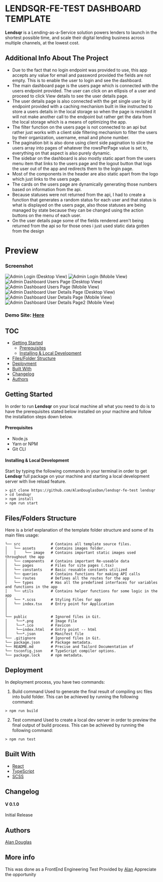 # LENDSQR-FE-TEST DASHBOARD TEMPLATE

**Lendsqr** is a Lending-as-a-Service solution powers lenders to launch in the shortest possible time, and scale their digital lending business across multiple channels, at the lowest cost.

## Additional Info About The Project
- Due to the fact that no login endpoint was provided to use, this app accepts any value for email and password provided the fields are not empty. This is to enable the user to login and see the dashboard.
- The main dashboard page is the users page which is connected with the users endpoint provided. The user can click on an ellipsis of a user and proceed to click View details to see the user details page.
- The user details page is also connected with the get single user by id endpoint provided with a caching mechanism built in like instructed to store a users details in the local storage so when the page is revisited it will not make another call to the endpoint but rather get the data from the local storage which is a means of optimizing the app.
- The filter function on the users page is not connected to an api but rather just works with a client side filtering mechanism to filter the users by their organization, username, email and phone number.
- The pagination bit is also done using client side pagination to slice the users array into pages of whatever the rowsPerPage value is set to, everything on that aspect is also purely dynamic.
- The sidebar on the dashboard is also mostly static apart from the users menu item that links to the users page and the logout button that logs the user out of the app and redirects them to the login page.
- Most of the components in the header are also static apart from the logo which just links to the users page.
- The cards on the users page are dynamically generating those numbers based on information from the api.
- Because statuses were not returned from the api, I had to create a function that generates a random status for each user and that status is what is displayed on the users page, also those statuses are being managed by state because they can be changed using the action buttons on the menu of each user.
- On the user details page some of the fields rendered aren't being returned from the api so for those ones i just used static data gotten from the design

# Preview

### Screenshot

![Admin Login (Desktop View)](/public/login-desktop-preview.png)
![Admin Login (Mobile View)](/public/login-mobile-preview.png)
![Admin Dashboard Users Page (Desktop View)](/public/dashboard-desktop-preview.png)
![Admin Dashboard Users Page (Mobile View)](/public/dashboard-mobile-preview.png)
![Admin Dashboard User Details Page (Desktop View)](/public/user-details-desktop-preview.png)
![Admin Dashboard User Details Page (Mobile View)](/public/user-details-mobile-preview.png)
![Admin Dashboard User Details Page2 (Mobile View)](/public/user-details-mobile-preview2.png)

### Demo Site: [Here](https://alan-douglas-dan-lendsqr-fe-test.vercel.app/)

## TOC

- [Getting Started](#getting-started)
  - [Prerequisites](#prerequisites)
  - [Installing & Local Development](#installing--local-development)
- [Files/Folder Structure](#filesfolders-structure)
- [Deployment](#deployment)
- [Built With](#built-with)
- [Changelog](#changelog)
- [Authors](#authors)

## Getting Started

In order to run **Lendsqr** on your local machine all what you need to do is to have the prerequisites stated below installed on your machine and follow the installation steps down below.

#### Prerequisites

- Node.js
- Yarn or NPM
- Git CLI

#### Installing & Local Development

Start by typing the following commands in your terminal in order to get **Lendsqr** full package on your machine and starting a local development server with live reload feature.

```
> git clone https://github.com/AlanDouglasDan/lendsqr-fe-test lendsqr
> cd lendsqr
> npm install
> npm run start
```

## Files/Folders Structure

Here is a brief explanation of the template folder structure and some of its main files usage:

```
└── src              # Contains all template source files.
│   └── assets       # Contains images folder.
│   │    └── image   # Contains important static images used throughout the app
│   └── components   # Contains important Re-useable data
│   └── pages        # Files for site pages (.tsx)
│   └── constants    # Basic reusable constants utilized
│   └── queries      # Contains functions for making API calls
│   └── routes       # Defines all the routes for the app
│   └── types        # Has all the predefined interfaces for variables and functions in the app
│   └── utils        # Contains helper functions for some logic in the app
│   └── *.scss       # Styling Files for app
│   └── index.tsx    # Entry point for Application
│
│
└── public           # Ignored files in Git.
│    └──*.png        # Image File
│    └──*.ico        # Favicon
│    └──index.html   # Entry point -- html
│    └──*.json       # Manifest file
└── .gitignore       # Ignored files in Git.
└── package.json     # Package metadata.
└── README.md        # Precise and Tailord Documentation of
└── tsconfig.json    # TypeScript compiler options.
└── package.lock     # npm metadata.
```

## Deployment

In deployment process, you have two commands:

1. Build command
   Used to generate the final result of compiling src files into build folder. This can be achieved by running the following command:

```
> npm run build
```

2. Test command
   Used to create a local dev server in order to preview the final output of build process. This can be achieved by running the following command:

```
> npm run test
```

## Built With

- [React](https://reactjs.org/)
- [TypeScript](https://www.typescriptlang.org/)
- [SCSS](https://sass-lang.com/)

## Changelog

#### V 0.1.0

Initial Release

## Authors

[Alan Douglas](https://github.com/AlanDouglasDan)

## More info

This was done as a FrontEnd Engineering Test Provided by [Alan](https://github.com/AlanDouglasDan)
Appreciate the opportunity
